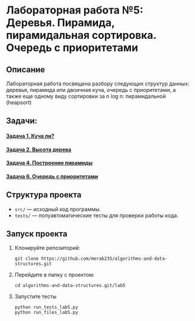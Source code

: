 # Лабораторная работа №5: Деревья. Пирамида, пирамидальная сортировка. Очередь с приоритетами

## Описание
Лабораторная работа посвящена разбору следующих структур данных: деревья, пирамида или двоичная куча, очередь с приоритетами, а также еще одному
виду сортировки за n log n: пирамидальной (heapsort)

## Задачи:
#### [Задача 1. Куча ли?](https://github.com/merab235/algorithms-and-data-structures/tree/main/lab5/task1)
#### [Задача 2. Высота дерева](https://github.com/merab235/algorithms-and-data-structures/tree/main/lab5/task2)
#### [Задача 4. Построение пирамиды](https://github.com/merab235/algorithms-and-data-structures/tree/main/lab5/task4)
#### [Задача 6. Очередь с приоритетами](https://github.com/merab235/algorithms-and-data-structures/tree/main/lab5/task6)


## Структура проекта
- `src/` — исходный код программы.
- `tests/` — полуавтоматические тесты для проверки работы кода.

## Запуск проекта
1. Клонируйте репозиторий:
   ```
   git clone https://github.com/merab235/algorithms-and-data-structures.git
   ```
2. Перейдите в папку с проектом:
    ```
   cd algorithms-and-data-structures.git/lab5
    ```
3. Запустите тесты
   ```
   python run_tests_lab5.py
   python run_files_lab5.py
   ```